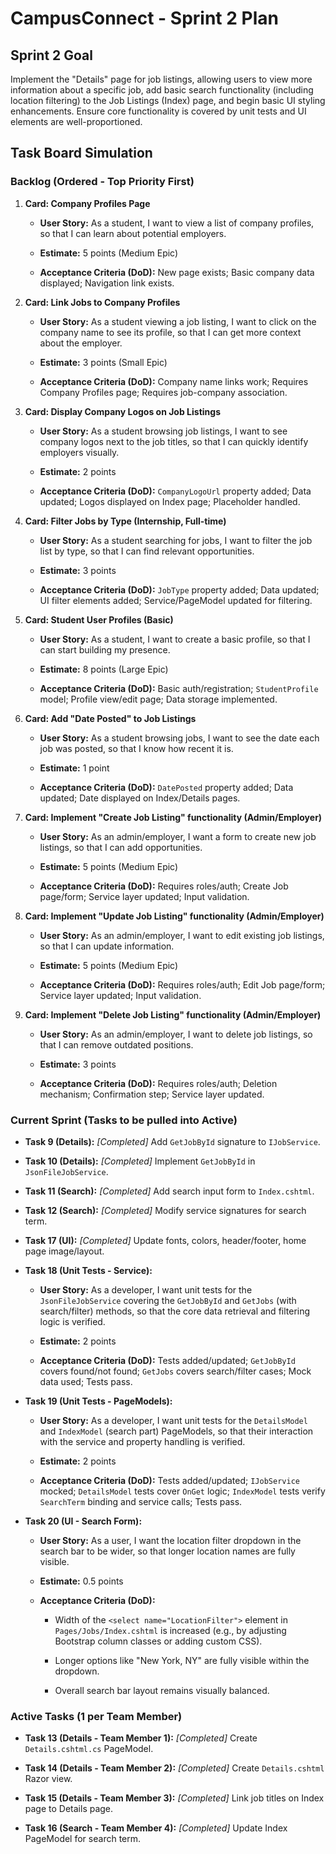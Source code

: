 # CampusConnect - Sprint 2 Plan

## Sprint 2 Goal

Implement the "Details" page for job listings, allowing users to view more information about a specific job, add basic search functionality (including location filtering) to the Job Listings (Index) page, and begin basic UI styling enhancements. Ensure core functionality is covered by unit tests and UI elements are well-proportioned.

## Task Board Simulation

### Backlog (Ordered - Top Priority First)

1.  **Card: Company Profiles Page**

    *   **User Story:** As a student, I want to view a list of company profiles, so that I can learn about potential employers.

    *   **Estimate:** 5 points (Medium Epic)

    *   **Acceptance Criteria (DoD):** New page exists; Basic company data displayed; Navigation link exists.

2.  **Card: Link Jobs to Company Profiles**

    *   **User Story:** As a student viewing a job listing, I want to click on the company name to see its profile, so that I can get more context about the employer.

    *   **Estimate:** 3 points (Small Epic)

    *   **Acceptance Criteria (DoD):** Company name links work; Requires Company Profiles page; Requires job-company association.

3.  **Card: Display Company Logos on Job Listings**

    *   **User Story:** As a student browsing job listings, I want to see company logos next to the job titles, so that I can quickly identify employers visually.

    *   **Estimate:** 2 points

    *   **Acceptance Criteria (DoD):** `CompanyLogoUrl` property added; Data updated; Logos displayed on Index page; Placeholder handled.

4.  **Card: Filter Jobs by Type (Internship, Full-time)**

    *   **User Story:** As a student searching for jobs, I want to filter the job list by type, so that I can find relevant opportunities.

    *   **Estimate:** 3 points

    *   **Acceptance Criteria (DoD):** `JobType` property added; Data updated; UI filter elements added; Service/PageModel updated for filtering.

5.  **Card: Student User Profiles (Basic)**

    *   **User Story:** As a student, I want to create a basic profile, so that I can start building my presence.

    *   **Estimate:** 8 points (Large Epic)

    *   **Acceptance Criteria (DoD):** Basic auth/registration; `StudentProfile` model; Profile view/edit page; Data storage implemented.

6.  **Card: Add "Date Posted" to Job Listings**

    *   **User Story:** As a student browsing jobs, I want to see the date each job was posted, so that I know how recent it is.

    *   **Estimate:** 1 point

    *   **Acceptance Criteria (DoD):** `DatePosted` property added; Data updated; Date displayed on Index/Details pages.

7.  **Card: Implement "Create Job Listing" functionality (Admin/Employer)**

    *   **User Story:** As an admin/employer, I want a form to create new job listings, so that I can add opportunities.

    *   **Estimate:** 5 points (Medium Epic)

    *   **Acceptance Criteria (DoD):** Requires roles/auth; Create Job page/form; Service layer updated; Input validation.

8.  **Card: Implement "Update Job Listing" functionality (Admin/Employer)**

    *   **User Story:** As an admin/employer, I want to edit existing job listings, so that I can update information.

    *   **Estimate:** 5 points (Medium Epic)

    *   **Acceptance Criteria (DoD):** Requires roles/auth; Edit Job page/form; Service layer updated; Input validation.

9.  **Card: Implement "Delete Job Listing" functionality (Admin/Employer)**

    *   **User Story:** As an admin/employer, I want to delete job listings, so that I can remove outdated positions.

    *   **Estimate:** 3 points

    *   **Acceptance Criteria (DoD):** Requires roles/auth; Deletion mechanism; Confirmation step; Service layer updated.

### Current Sprint (Tasks to be pulled into Active)

*   **Task 9 (Details):** *[Completed]* Add `GetJobById` signature to `IJobService`.

*   **Task 10 (Details):** *[Completed]* Implement `GetJobById` in `JsonFileJobService`.

*   **Task 11 (Search):** *[Completed]* Add search input form to `Index.cshtml`.

*   **Task 12 (Search):** *[Completed]* Modify service signatures for search term.

*   **Task 17 (UI):** *[Completed]* Update fonts, colors, header/footer, home page image/layout.

*   **Task 18 (Unit Tests - Service):**

    *   **User Story:** As a developer, I want unit tests for the `JsonFileJobService` covering the `GetJobById` and `GetJobs` (with search/filter) methods, so that the core data retrieval and filtering logic is verified.

    *   **Estimate:** 2 points

    *   **Acceptance Criteria (DoD):** Tests added/updated; `GetJobById` covers found/not found; `GetJobs` covers search/filter cases; Mock data used; Tests pass.

*   **Task 19 (Unit Tests - PageModels):**

    *   **User Story:** As a developer, I want unit tests for the `DetailsModel` and `IndexModel` (search part) PageModels, so that their interaction with the service and property handling is verified.

    *   **Estimate:** 2 points

    *   **Acceptance Criteria (DoD):** Tests added/updated; `IJobService` mocked; `DetailsModel` tests cover `OnGet` logic; `IndexModel` tests verify `SearchTerm` binding and service calls; Tests pass.

*   **Task 20 (UI - Search Form):**

    *   **User Story:** As a user, I want the location filter dropdown in the search bar to be wider, so that longer location names are fully visible.

    *   **Estimate:** 0.5 points

    *   **Acceptance Criteria (DoD):**

        *   Width of the `<select name="LocationFilter">` element in `Pages/Jobs/Index.cshtml` is increased (e.g., by adjusting Bootstrap column classes or adding custom CSS).

        *   Longer options like "New York, NY" are fully visible within the dropdown.

        *   Overall search bar layout remains visually balanced.

### Active Tasks (1 per Team Member)

*   **Task 13 (Details - Team Member 1):** *[Completed]* Create `Details.cshtml.cs` PageModel.

*   **Task 14 (Details - Team Member 2):** *[Completed]* Create `Details.cshtml` Razor view.

*   **Task 15 (Details - Team Member 3):** *[Completed]* Link job titles on Index page to Details page.

*   **Task 16 (Search - Team Member 4):** *[Completed]* Update Index PageModel for search term.